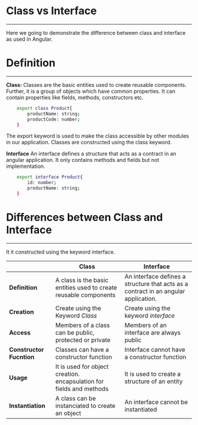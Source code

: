 # Class vs Interface
---

Here we going to demonstrate the difference between class and interface as used in Angular.

# Definition
---
**Class:** Classes are the basic entities used to create reusable components. Further, it is a group of objects which have common properties. It can contain properties like fields, methods, constructors etc.

```bash 
    export class Product{
        productName: string;
        productCode: number;
    }
```
The export keyword is used to make the class accessible by other modules in our application. Classes are constructed using the class keyword.

**Interface** An interface defines a structure that acts as a contract in an angular application. It only contains methods and fields but not implementation.

```bash
    export interface Product{
        id: number;
        productName: string;
    }
```

# Differences between Class and Interface
---

It it constructed using the keyword interface.

| | Class | Interface |
|------------|-------|-----------|
| **Definition** | A class is the basic entities used to create reusable components| An interface defines a structure that acts as a contract in an angular application.|
| **Creation** | Create using the Keyword *Class* | Create using the keyword *interface* |
| **Access** | Members of a class can be public, protected or private | Members of an interface are always public |
| **Constructor Fucntion** | Classes can have a constructor function | Interface cannot have a constructor function |
| **Usage** | It is used for object creation. encapsulation for fields and methods | It is used to create a structure of an entity |
| **Instantiation** | A class can be instanciated to create an object | An interface cannot be instantiated |